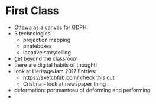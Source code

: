 # First Class
- Ottawa as a canvas for GDPH
- 3 technologies:
  - projection mapping
  - pirateboxes
  - locative storytelling
- get beyond the classroom
- there are digital habits of thought! 
- look at HeritageJam 2017 Entries:
  - https://sketchfab.com/ check this out
  - Cristina - look at newspaper thing
- deformation: portmanteau of deforming and performing
- 
